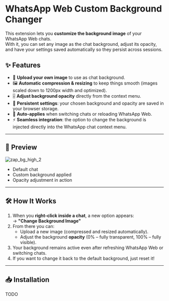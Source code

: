 # WhatsApp Web Custom Background Changer

This extension lets you **customize the background image** of your WhatsApp Web chats.  
With it, you can set any image as the chat background, adjust its opacity, and have your settings saved automatically so they persist across sessions.

## ✨ Features

- 📂 **Upload your own image** to use as chat background.
- 🖼️ **Automatic compression & resizing** to keep things smooth (images scaled down to 1200px width and optimized).
- 🎚️ **Adjust background opacity** directly from the context menu.
- 💾 **Persistent settings**: your chosen background and opacity are saved in your browser storage.
- 🔄 **Auto-applies** when switching chats or reloading WhatsApp Web.
- ⚡ **Seamless integration**: the option to change the background is injected directly into the WhatsApp chat context menu.

---

## 📸 Preview

![zap_bg_high_2](https://github.com/user-attachments/assets/fa3329fe-e6ed-4c63-9232-5c3172a3e47c)


- Default chat
- Custom background applied
- Opacity adjustment in action

---

## 🛠️ How It Works

1. When you **right-click inside a chat**, a new option appears:  
   → **"Change Background Image"**
2. From there you can:
   - Upload a new image (compressed and resized automatically).
   - Adjust the background **opacity** (0% – fully transparent, 100% – fully visible).
3. Your background remains active even after refreshing WhatsApp Web or switching chats.
4. If you want to change it back to the default background, just reset it!

---

## 📥 Installation

TODO

